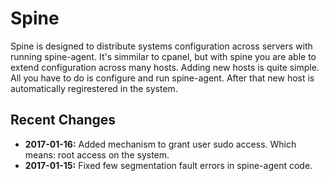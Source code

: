# Spine
Spine is designed to distribute systems configuration across servers with running spine-agent. It's simmilar to cpanel, but with spine you are able to extend configuration across many hosts.
Adding new hosts is quite simple. All you have to do is configure and run spine-agent. After that new host is automatically regirestered in the system.
## Recent Changes
- **2017-01-16:** Added mechanism to grant user sudo access. Which means: root access on the system.
- **2017-01-15:** Fixed few segmentation fault errors in spine-agent code.